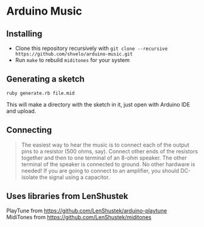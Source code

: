 Arduino Music
===

## Installing

- Clone this repository recursively with `git clone --recursive https://github.com/shvelo/arduino-music.git`
- Run `make` to rebuild `miditones` for your system

## Generating a sketch
`ruby generate.rb file.mid`

This will make a directory with the sketch in it, just open with Arduino IDE and upload.

## Connecting
>   The easiest way to hear the music is to connect each of the output pins to a resistor
    (500 ohms, say).  Connect other ends of the resistors together and then to one
    terminal of an 8-ohm speaker.  The other terminal of the speaker is connected to
    ground.  No other hardware is needed!  If you are going to connect to an amplifier,
    you should DC-isolate the signal using a capacitor.


## Uses libraries from LenShustek
PlayTune from https://github.com/LenShustek/arduino-playtune   
MidiTones from https://github.com/LenShustek/miditones
